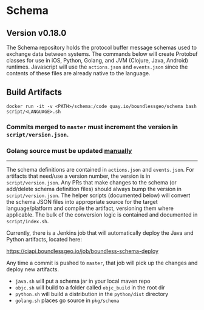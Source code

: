 # Schema

## Version v0.18.0

The Schema repository holds the protocol buffer message schemas used to exchange data between systems.
The commands below will create Protobuf classes for use in iOS, Python, Golang, and JVM (Clojure, Java, Android) runtimes.
Javascript will use the `actions.json` and `events.json` since the contents of these files are already native to the language.

## Build Artifacts
```
docker run -it -v <PATH>/schema:/code quay.io/boundlessgeo/schema bash script/<LANGUAGE>.sh
```

### Commits merged to `master` **must** increment the version in `script/version.json`.

### Golang source must be updated [manually](https://github.com/boundlessgeo/schema#building-schema-artifacts)

---

The schema definitions are contained in `actions.json` and `events.json`. For artifacts that need/use a version number,
the version is in `script/version.json`. Any PRs that make changes to the schema (or add/delete schema definition files)
should always bump the version in `script/version.json`. The helper scripts (documented below) will convert the schema
JSON files into appropriate source for the target language/platform and compile the artifact, versioning them where
applicable. The bulk of the conversion logic is contained and documented in `script/index.sh`.

Currently, there is a Jenkins job that will automatically deploy the Java and Python artifacts, located here:

https://ciapi.boundlessgeo.io/job/boundless-schema-deploy

Any time a commit is pushed to `master`, that job will pick up the changes and deploy new artifacts.

- `java.sh` will put a schema jar in your local maven repo
- `objc.sh` will build to a folder called `objc_build` in the root dir
- `python.sh` will build a distribution in the `python/dist` directory
- `golang.sh` places go source in `pkg/schema`

